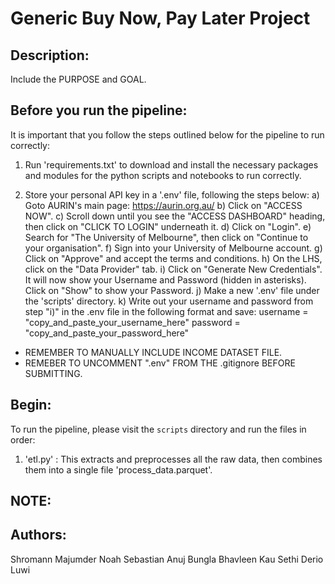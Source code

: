 # Generic Buy Now, Pay Later Project

## Description:

Include the PURPOSE and GOAL.

## Before you run the pipeline:

It is important that you follow the steps outlined below for the pipeline to run correctly:

1. Run 'requirements.txt' to download and install the necessary packages and modules for the python scripts and notebooks to run correctly.

2. Store your personal API key in a '.env' file, following the steps below:
   a) Goto AURIN's main page: https://aurin.org.au/
   b) Click on "ACCESS NOW".
   c) Scroll down until you see the "ACCESS DASHBOARD" heading, then click on "CLICK TO LOGIN" underneath it.
   d) Click on "Login".
   e) Search for "The University of Melbourne", then click on "Continue to your organisation".
   f) Sign into your University of Melbourne account.
   g) Click on "Approve" and accept the terms and conditions.
   h) On the LHS, click on the "Data Provider" tab.
   i) Click on "Generate New Credentials". It will now show your Username and Password (hidden in asterisks). Click on "Show" to show your Password. 
   j) Make a new '.env' file under the 'scripts' directory.
   k) Write out your username and password from step "i)" in the .env file in the following format and save:
      username = "copy_and_paste_your_username_here"
      password = "copy_and_paste_your_password_here"

- REMEMBER TO MANUALLY INCLUDE INCOME DATASET FILE.
- REMEBER TO UNCOMMENT ".env" FROM THE .gitignore BEFORE SUBMITTING.

## Begin:

To run the pipeline, please visit the `scripts` directory and run the files in order:

1. 'etl.py' : This extracts and preprocesses all the raw data, then combines them into a single file 'process_data.parquet'. 

## NOTE:



## Authors:

Shromann Majumder
Noah Sebastian
Anuj Bungla
Bhavleen Kau Sethi
Derio Luwi